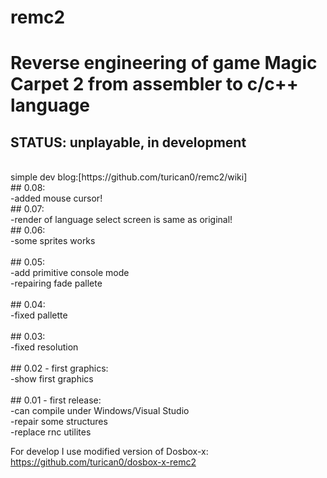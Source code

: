 # remc2
# Reverse engineering of game Magic Carpet 2 from assembler to c/c++ language<br />
## STATUS: unplayable, in development<br />
<br />
simple dev blog:[https://github.com/turican0/remc2/wiki]<br />
## 0.08:<br />
-added mouse cursor!<br />
## 0.07:<br />
-render of language select screen is same as original!<br />
## 0.06:<br />
-some sprites works<br />
<br />
## 0.05:<br />
-add primitive console mode<br />
-repairing fade pallete<br />
<br />
## 0.04:<br />
-fixed pallette<br />
<br />
## 0.03:<br />
-fixed resolution<br />
<br />
## 0.02 - first graphics:<br />
-show first graphics<br />
<br />
## 0.01 - first release:<br />
-can compile under Windows/Visual Studio<br />
-repair some structures<br />
-replace rnc utilites<br />

For develop I use modified version of Dosbox-x:
https://github.com/turican0/dosbox-x-remc2
